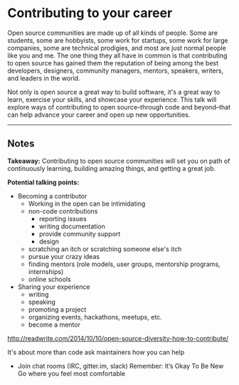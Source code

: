 # Contributing to your career

Open source communities are made up of all kinds of people. Some are students, some are hobbyists, some work for startups, some work for large companies, some are technical prodigies, and most are just normal people like you and me. The one thing they all have in common is that contributing to open source has gained them the reputation of being among the best developers, designers, community managers, mentors, speakers, writers, and leaders in the world.

Not only is open source a great way to build software, it's a great way to learn, exercise your skills, and showcase your experience. This talk will explore ways of contributing to open source–through code and beyond–that can help advance your career and open up new opportunities.

---

## Notes

**Takeaway:** Contributing to open source communities will set you on path of continuously learning, building amazing things, and getting a great job.

**Potential talking points:**

- Becoming a contributor
  - Working in the open can be intimidating
  - non-code contributions
    - reporting issues
    - writing documentation
    - provide community support
    - design
  - scratching an itch or scratching someone else's itch
  - pursue your crazy ideas
  - finding mentors (role models, user groups, mentorship programs, internships)
  - online schools
- Sharing your experience
  - writing
  - speaking
  - promoting a project
  - organizing events, hackathons, meetups, etc.
  - become a mentor


http://readwrite.com/2014/10/10/open-source-diversity-how-to-contribute/

It's about more than code
ask maintainers how you can help
  - Join chat rooms (IRC, gitter.im, slack)
Remember: It’s Okay To Be New
Go where you feel most comfortable
